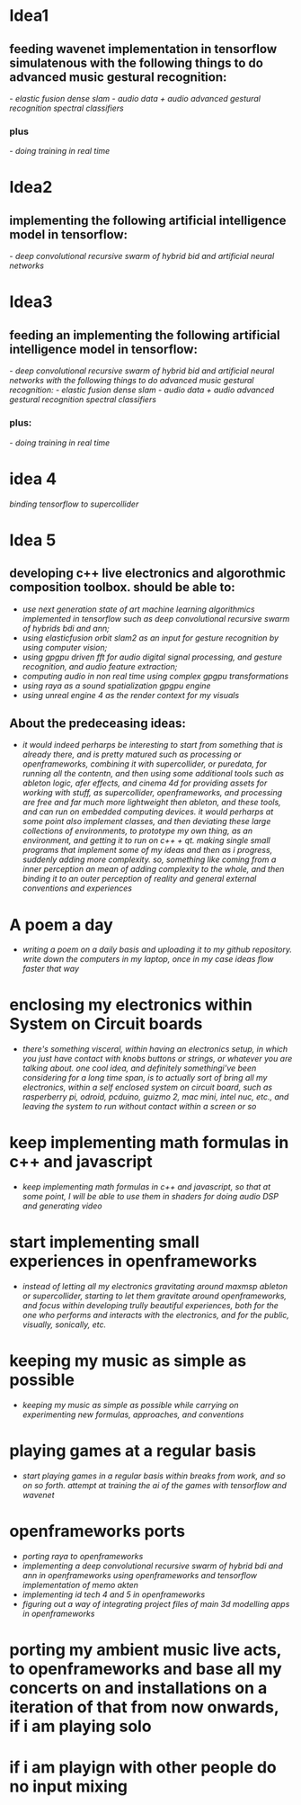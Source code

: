 <h1>Idea1</h1>

<h2>feeding wavenet implementation in tensorflow simulatenous with the following things to do advanced music gestural recognition:</h2>
- <i>elastic fusion dense slam</i>
  - <i>audio data + audio advanced gestural recognition  spectral classifiers</i>

<h3>plus</h3>
- <i>doing training in real time</i>

<h1>Idea2</h1>

<h2>implementing the following artificial intelligence model in tensorflow:</h2>
- <i>deep convolutional recursive swarm of hybrid bid and artificial neural networks</i>

<h1>Idea3</h1>

<h2>feeding an implementing the following artificial intelligence model in tensorflow:</h2>
- <i>deep convolutional recursive swarm of hybrid bid and artificial neural networks with the following things to do advanced music gestural recognition:</i>
  - <i>elastic fusion dense slam</i>
  - <i>audio data + audio advanced gestural recognition  spectral classifiers</i>

<h3>plus:</h3>
- <i>doing training in real time</i>

<h1>idea 4</h1>

<i>binding tensorflow to supercollider</i>

<h1>Idea 5</h1>

<h2>developing c++ live electronics and algorothmic composition toolbox. should be able to:</h2>

- <i>use next generation state of art machine learning algorithmics implemented in tensorflow such as deep convolutional recursive swarm of hybrids bdi and ann;</i>
- <i>using elasticfusion orbit slam2 as an input for gesture recognition by using computer vision;</i>
- <i>using gpgpu driven fft for audio digital signal processing, and gesture recognition, and audio feature extraction;</i>
- <i>computing audio in non real time using complex gpgpu transformations</i>
- <i>using raya as a sound spatialization gpgpu engine</i>
- <i>using unreal engine 4 as the render context for my visuals</i>

<h2>About the predeceasing ideas: </h2>

- <i>it would indeed perharps be interesting to start from something that is already there, and is pretty matured such as processing or openframeworks, combining it with supercollider, or puredata, for running all the contentn, and then using some additional tools such as ableton logic, afer effects, and cinema 4d for providing assets for working with stuff, as supercollider, openframeworks, and processing are free and far much more lightweight then ableton, and these tools, and can run on embedded computing devices. it would perharps at some point also implement classes, and then deviating these large collections of environments, to prototype my own thing, as an environment, and getting it to run on c++ + qt. making single small programs that implement some of my ideas and then as i progress, suddenly adding more complexity. so, something like coming from a inner perception an mean of adding complexity to the whole, and then binding it to an outer perception of reality and general external conventions and experiences</i>


<h1>A poem a day</h1>

- <i>writing a poem on a daily basis and uploading it to my github repository. write down the computers in my laptop, once in my case ideas flow faster that way</i>

<h1>enclosing my electronics within System on Circuit boards</h1>

- <i>there's something visceral, within having an electronics setup, in which you just have contact with knobs buttons or strings, or whatever you are talking about. one cool idea, and definitely somethingi've been considering for a long time span, is to actually sort of bring all my electronics, within a self enclosed system on circuit board, such as rasperberry pi, odroid, pcduino, guizmo 2, mac mini, intel nuc, etc., and leaving the system to run without contact within a screen or so</i>

<h1>keep implementing math formulas in c++ and javascript</h1>

- <i>keep implementing math formulas in c++ and javascript, so that at some point, I will be able to use them in shaders for doing audio DSP and generating video</i>

<h1>start implementing small experiences in openframeworks</h1>

- <i>instead of letting all my electronics gravitating around maxmsp ableton or supercollider, starting to let them gravitate around openframeworks, and focus within developing trully beautiful experiences, both for the one who performs  and interacts with the electronics, and for the public, visually, sonically, etc.</i>

<h1>keeping my music as simple as possible</h1>

- <i>keeping my music as simple as possible while carrying on experimenting new formulas, approaches, and conventions</i>

<h1>playing games at a regular basis</h1>

- <i>start playing games in a regular basis within breaks from work, and so on so forth. attempt at training the ai of the games with tensorflow and wavenet</i>

<h1>openframeworks ports</h1>

- <i>porting raya to openframeworks</i>
- <i>implementing a deep convolutional recursive swarm of hybrid bdi and ann in openframeworks using openframeworks and tensorflow implementation of memo akten</i>
- <i>implementing id tech 4 and 5 in openframeworks</i>
- <i>figuring out a way of integrating project files of main 3d modelling apps in openframeworks</i>

<h1>porting my ambient music live acts, to openframeworks and base all my concerts on and installations on a iteration of that from now onwards, if i am playing solo</h1>

<h1>if i am playign with other people do no input mixing</h1>
